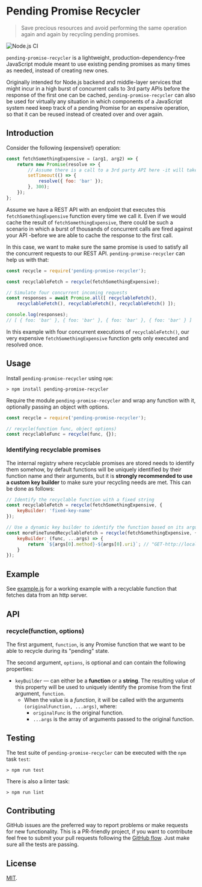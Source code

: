 # Pending Promise Recycler

> Save precious resources and avoid performing the same operation again and again by recycling pending promises.

![Node.js CI](https://github.com/Dunkelheit/pending-promise-recycler/workflows/Node.js%20CI/badge.svg)

`pending-promise-recycler` is a lightweight, production-dependency-free JavaScript module meant to use existing pending
promises as many times as needed, instead of creating new ones.

Originally intended for Node.js backend and middle-layer services that might incur in a high burst of concurrent calls
to 3rd party APIs before the response of the first one can be cached, `pending-promise-recycler` can also be used for
virtually any situation in which components of a JavaScript system need keep track of a pending Promise for an expensive
operation, so that it can be reused instead of created over and over again.   

## Introduction

Consider the following (expensive!) operation:

```javascript
const fetchSomethingExpensive = (arg1, arg2) => {
    return new Promise(resolve => {
        // Assume there is a call to a 3rd party API here -it will take ~300 ms. to respond
        setTimeout(() => {
            resolve({ foo: 'bar' });
        }, 300);
    });
};
```

Assume we have a REST API with an endpoint that executes this `fetchSomethingExpensive` function every time we call it.
Even if we would cache the result of `fetchSomethingExpensive`, there could be such a scenario in which a burst of
thousands of concurrent calls are fired against your API -before we are able to cache the response to the first call.

In this case, we want to make sure the same promise is used to satisfy all the concurrent requests to our REST API.
`pending-promise-recycler` can help us with that:

```javascript
const recycle = require('pending-promise-recycler');

const recyclableFetch = recycle(fetchSomethingExpensive);

// Simulate four concurrent incoming requests
const responses = await Promise.all([ recyclableFetch(), 
    recyclableFetch(), recyclableFetch(), recyclableFetch() ]);

console.log(responses);
// [ { foo: 'bar' }, { foo: 'bar' }, { foo: 'bar' }, { foo: 'bar' } ]
```

In this example with four concurrent executions of `recyclableFetch()`, our very expensive `fetchSomethingExpensive`
function gets only executed and resolved once.  

## Usage

Install `pending-promise-recycler` using `npm`:

```
> npm install pending-promise-recycler
```

Require the module `pending-promise-recycler` and wrap any function with it, optionally passing an object with 
options.

```javascript
const recycle = require('pending-promise-recycler');

// recycle(function func, object options)
const recyclableFunc = recycle(func, {});
``` 

### Identifying recyclable promises

The internal registry where recyclable promises are stored needs to identify them somehow, by default functions will
be uniquely identified by their function name and their arguments, but it is **strongly recommended to use a custom
key builder** to make sure your recycling needs are met. This can be done as follows: 

```javascript
// Identify the recyclable function with a fixed string
const recyclableFetch = recycle(fetchSomethingExpensive, {
    keyBuilder: 'fixed-key-name'
});

// Use a dynamic key builder to identify the function based on its arguments 
const moreFineTunedRecyclableFetch = recycle(fetchSomethingExpensive, {
    keyBuilder: (func, ...args) => {
        return `${args[0].method}-${args[0].uri}`; // "GET-http://localhost:8080/something/expensive"
    }
});
``` 

## Example

See [example.js](./example.js) for a working example with a recyclable function that fetches data from an
http server.

## API

### recycle(function, options)

The first argument, `function`, is any Promise function that we want to be able to recycle during its "pending" state.

The second argument, `options`, is optional and can contain the following properties:

* `keyBuilder` &mdash; can either be a **function** or a **string**. The resulting value of this property will be used
to uniquely identify the promise from the first argument, `function`.
    * When the value is a *function*, it will be called with the arguments `(originalFunction, ...args)`, where:   
        * `originalFunc` is the original function.
        * `...args` is the array of arguments passed to the original function.

## Testing

The test suite of `pending-promise-recycler` can be executed with the `npm` task `test`:

```
> npm run test
```

There is also a linter task:

```
> npm run lint
```

## Contributing

GitHub issues are the preferred way to report problems or make requests for new functionality. This is a PR-friendly
project, if you want to contribute feel free to submit your pull requests following the 
[GitHub flow](https://guides.github.com/introduction/flow/index.html). Just make sure all the tests are passing.

## License

[MIT](./LICENSE).
